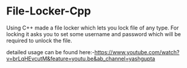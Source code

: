 # File-Locker-Cpp
Using C++ made a file locker which lets you lock file of any type.
For locking it asks you to set some username and password which
will be required to unlock the file.

detailed usage can be found here:-https://www.youtube.com/watch?v=brLqHEvcutM&feature=youtu.be&ab_channel=yashgupta
